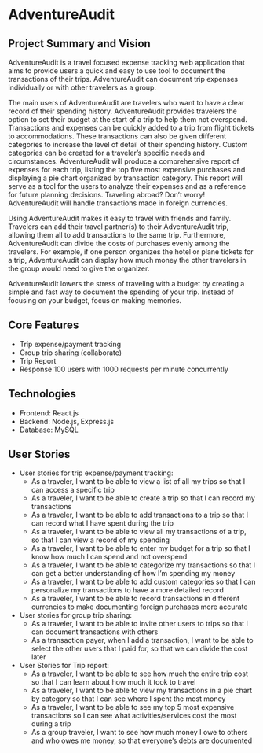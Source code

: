 # AdventureAudit

## Project Summary and Vision

AdventureAudit is a travel focused expense tracking web application that aims to provide users a quick and easy to use tool to document the transactions of their trips. AdventureAudit can document trip expenses individually or with other travelers as a group.

The main users of AdventureAudit are travelers who want to have a clear record of their spending history. AdventureAudit provides travelers the option to set their budget at the start of a trip to help them not overspend. Transactions and expenses can be quickly added to a trip from flight tickets to accommodations. These transactions can also be given different categories to increase the level of detail of their spending history. Custom categories can be created for a traveler’s specific needs and circumstances. AdventureAudit will produce a comprehensive report of expenses for each trip, listing the top five most expensive purchases and displaying a pie chart organized by transaction category. This report will serve as a tool for the users to analyze their expenses and as a reference for future planning decisions. Traveling abroad? Don’t worry! AdventureAudit will handle transactions made in foreign currencies.

Using AdventureAudit makes it easy to travel with friends and family. Travelers can add their travel partner(s) to their AdventureAudit trip, allowing them all to add transactions to the same trip. Furthermore, AdventureAudit can divide the costs of purchases evenly among the travelers. For example, if one person organizes the hotel or plane tickets for a trip, AdventureAudit can display how much money the other travelers in the group would need to give the organizer.

AdventureAudit lowers the stress of traveling with a budget by creating a simple and fast way to document the spending of your trip. Instead of focusing on your budget, focus on making memories.

## Core Features

- Trip expense/payment tracking
- Group trip sharing (collaborate)
- Trip Report
- Response 100 users with 1000 requests per minute concurrently

## Technologies

- Frontend: React.js
- Backend: Node.js, Express.js
- Database: MySQL

## User Stories

- User stories for trip expense/payment tracking:
  - As a traveler, I want to be able to view a list of all my trips so that I can access a specific trip
  - As a traveler, I want to be able to create a trip so that I can record my transactions
  - As a traveler, I want to be able to add transactions to a trip so that I can record what I have spent during the trip
  - As a traveler, I want to be able to view all my transactions of a trip, so that I can view a record of my spending
  - As a traveler, I want to be able to enter my budget for a trip so that I know how much I can spend and not overspend
  - As a traveler, I want to be able to categorize my transactions so that I can get a better understanding of how I’m spending my money
  - As a traveler, I want to be able to add custom categories so that I can personalize my transactions to have a more detailed record
  - As a traveler, I want to be able to record transactions in different currencies to make documenting foreign purchases more accurate
- User stories for group trip sharing:
  - As a traveler, I want to be able to invite other users to trips so that I can document transactions with others
  - As a transaction payer, when I add a transaction, I want to be able to select the other users that I paid for, so that we can divide the cost later
- User Stories for Trip report:
  - As a traveler, I want to be able to see how much the entire trip cost so that I can learn about how much it took to travel
  - As a traveler, I want to be able to view my transactions in a pie chart by category so that I can see where I spent the most money
  - As a traveler, I want to be able to see my top 5 most expensive transactions so I can see what activities/services cost the most during a trip
  - As a group traveler, I want to see how much money I owe to others and who owes me money, so that everyone’s debts are documented
